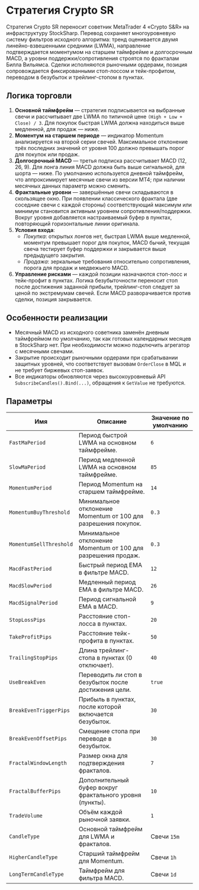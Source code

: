 # Стратегия Crypto SR

Стратегия Crypto SR переносит советник MetaTrader 4 «Crypto S&R» на инфраструктуру StockSharp. Перевод сохраняет многоуровневую систему фильтров исходного алгоритма: тренд оценивается двумя линейно-взвешенными средними (LWMA), направление подтверждается моментумом на старшем таймфрейме и долгосрочным MACD, а уровни поддержки/сопротивления строятся по фракталам Билла Вильямса. Сделки исполняются рыночными ордерами, позиция сопровождается фиксированными стоп-лоссом и тейк-профитом, переводом в безубыток и трейлинг-стопом в пунктах.

## Логика торговли

1. **Основной таймфрейм** — стратегия подписывается на выбранные свечи и рассчитывает две LWMA по типичной цене `(High + Low + Close) / 3`. Для покупок быстрая LWMA должна находиться выше медленной, для продаж — ниже.
2. **Моментум на старшем периоде** — индикатор Momentum анализируется на второй серии свечей. Максимальное отклонение трёх последних значений от уровня 100 должно превышать порог для покупок или продаж.
3. **Долгосрочный MACD** — третья подписка рассчитывает MACD (12, 26, 9). Для лонга линия MACD должна быть выше сигнальной, для шорта — ниже. По умолчанию используется дневной таймфрейм, что аппроксимирует месячные свечи из версии MT4; при наличии месячных данных параметр можно сменить.
4. **Фрактальные уровни** — завершённые свечи складываются в скользящее окно. При появлении классического фрактала (две соседние свечи с каждой стороны) соответствующий максимум или минимум становится активным уровнем сопротивления/поддержки. Вокруг уровня добавляется настраиваемый буфер в пунктах, повторяющий горизонтальные линии оригинала.
5. **Условия входа**:
   - *Покупка*: открытых лонгов нет, быстрая LWMA выше медленной, моментум превышает порог для покупок, MACD бычий, текущая свеча тестирует буфер поддержки и закрывается выше предыдущего закрытия.
   - *Продажа*: зеркальные требования относительно сопротивления, порога для продаж и медвежьего MACD.
6. **Управление рисками** — каждой позиции назначаются стоп-лосс и тейк-профит в пунктах. Логика безубыточности переносит стоп после достижения заданной прибыли, трейлинг-стоп следует за ценой по экстремумам свечей. Если MACD разворачивается против сделки, позиция закрывается.

## Особенности реализации

- Месячный MACD из исходного советника заменён дневным таймфреймом по умолчанию, так как готовых календарных месяцев в StockSharp нет. При необходимости можно подключить агрегатор с месячными свечами.
- Закрытие происходит рыночными ордерами при срабатывании защитных уровней, что соответствует вызовам `OrderClose` в MQL и не требует биржевых стоп-заявок.
- Все индикаторы обновляются через высокоуровневый API `SubscribeCandles().Bind(...)`, обращения к `GetValue` не требуются.

## Параметры

| Имя | Описание | Значение по умолчанию |
| --- | --- | --- |
| `FastMaPeriod` | Период быстрой LWMA на основном таймфрейме. | `6` |
| `SlowMaPeriod` | Период медленной LWMA на основном таймфрейме. | `85` |
| `MomentumPeriod` | Период Momentum на старшем таймфрейме. | `14` |
| `MomentumBuyThreshold` | Минимальное отклонение Momentum от 100 для разрешения покупок. | `0.3` |
| `MomentumSellThreshold` | Минимальное отклонение Momentum от 100 для разрешения продаж. | `0.3` |
| `MacdFastPeriod` | Быстрый период EMA в фильтре MACD. | `12` |
| `MacdSlowPeriod` | Медленный период EMA в фильтре MACD. | `26` |
| `MacdSignalPeriod` | Период сигнальной EMA в MACD. | `9` |
| `StopLossPips` | Расстояние стоп-лосса в пунктах. | `20` |
| `TakeProfitPips` | Расстояние тейк-профита в пунктах. | `50` |
| `TrailingStopPips` | Длина трейлинг-стопа в пунктах (0 отключает). | `40` |
| `UseBreakEven` | Переводить ли стоп в безубыток после достижения цели. | `true` |
| `BreakEvenTriggerPips` | Прибыль в пунктах, после которой включается безубыток. | `30` |
| `BreakEvenOffsetPips` | Смещение стопа при переводе в безубыток. | `30` |
| `FractalWindowLength` | Размер окна для подтверждения фракталов. | `7` |
| `FractalBufferPips` | Дополнительный буфер вокруг фрактального уровня (пункты). | `10` |
| `TradeVolume` | Объём каждой рыночной заявки. | `1` |
| `CandleType` | Основной таймфрейм для LWMA и фракталов. | Свечи `15m` |
| `HigherCandleType` | Старший таймфрейм для Momentum. | Свечи `1h` |
| `LongTermCandleType` | Таймфрейм для фильтра MACD. | Свечи `1d` |

